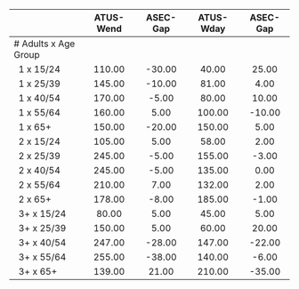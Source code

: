 
|                      |    ATUS-Wend |     ASEC-Gap |    ATUS-Wday |     ASEC-Gap |
| -------------------- | :----------: | :----------: | :----------: | :----------: |
| # Adults x Age Group |              |              |              |              |
| &nbsp;&nbsp;1 x 15/24 |       110.00 |       -30.00 |        40.00 |        25.00 |
| &nbsp;&nbsp;1 x 25/39 |       145.00 |       -10.00 |        81.00 |         4.00 |
| &nbsp;&nbsp;1 x 40/54 |       170.00 |        -5.00 |        80.00 |        10.00 |
| &nbsp;&nbsp;1 x 55/64 |       160.00 |         5.00 |       100.00 |       -10.00 |
| &nbsp;&nbsp;1 x 65+  |       150.00 |       -20.00 |       150.00 |         5.00 |
| &nbsp;&nbsp;2 x 15/24 |       105.00 |         5.00 |        58.00 |         2.00 |
| &nbsp;&nbsp;2 x 25/39 |       245.00 |        -5.00 |       155.00 |        -3.00 |
| &nbsp;&nbsp;2 x 40/54 |       245.00 |        -5.00 |       135.00 |         0.00 |
| &nbsp;&nbsp;2 x 55/64 |       210.00 |         7.00 |       132.00 |         2.00 |
| &nbsp;&nbsp;2 x 65+  |       178.00 |        -8.00 |       185.00 |        -1.00 |
| &nbsp;&nbsp;3+ x 15/24 |        80.00 |         5.00 |        45.00 |         5.00 |
| &nbsp;&nbsp;3+ x 25/39 |       150.00 |         5.00 |        60.00 |        20.00 |
| &nbsp;&nbsp;3+ x 40/54 |       247.00 |       -28.00 |       147.00 |       -22.00 |
| &nbsp;&nbsp;3+ x 55/64 |       255.00 |       -38.00 |       140.00 |        -6.00 |
| &nbsp;&nbsp;3+ x 65+ |       139.00 |        21.00 |       210.00 |       -35.00 |

